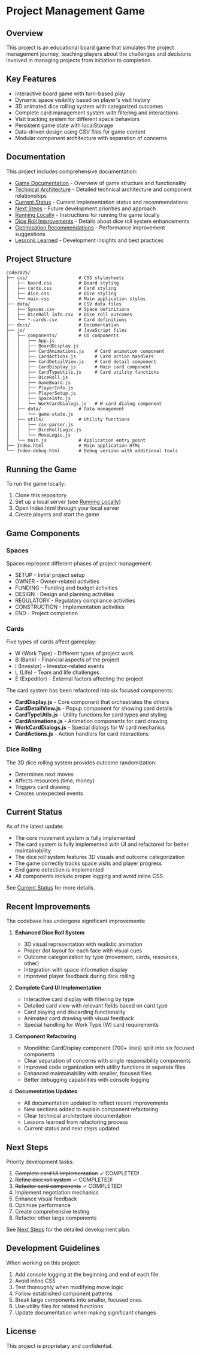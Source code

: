 # Project Management Game

## Overview

This project is an educational board game that simulates the project management journey, teaching players about the challenges and decisions involved in managing projects from initiation to completion.

## Key Features

- Interactive board game with turn-based play
- Dynamic space visibility based on player's visit history
- 3D animated dice rolling system with categorized outcomes
- Complete card management system with filtering and interactions
- Visit tracking system for different space behaviors
- Persistent game state with localStorage
- Data-driven design using CSV files for game content
- Modular component architecture with separation of concerns

## Documentation

This project includes comprehensive documentation:

- [Game Documentation](./game_documentation.md) - Overview of game structure and functionality
- [Technical Architecture](./tech-architecture.md) - Detailed technical architecture and component relationships
- [Current Status](./current-status.md) - Current implementation status and recommendations
- [Next Steps](./next-steps-handoff.md) - Future development priorities and approach
- [Running Locally](./RUNNING_LOCALLY.md) - Instructions for running the game locally
- [Dice Roll Improvements](./dice-roll-improvements.md) - Details about dice roll system enhancements
- [Optimization Recommendations](./optimization-recommendations.md) - Performance improvement suggestions
- [Lessons Learned](./LESSONS_LEARNED.md) - Development insights and best practices

## Project Structure

```
code2025/
├── css/                   # CSS stylesheets
│   ├── board.css          # Board styling
│   ├── cards.css          # Card styling
│   ├── dice.css           # Dice styling
│   └── main.css           # Main application styles
├── data/                  # CSV data files
│   ├── Spaces.csv         # Space definitions
│   ├── DiceRoll Info.csv  # Dice roll outcomes
│   └── *-cards.csv        # Card definitions
├── docs/                  # Documentation
├── js/                    # JavaScript files
│   ├── components/        # UI components
│   │   ├── App.js
│   │   ├── BoardDisplay.js
│   │   ├── CardAnimations.js    # Card animation component
│   │   ├── CardActions.js       # Card action handlers
│   │   ├── CardDetailView.js    # Card detail component
│   │   ├── CardDisplay.js       # Main card component
│   │   ├── CardTypeUtils.js     # Card utility functions
│   │   ├── DiceRoll.js
│   │   ├── GameBoard.js
│   │   ├── PlayerInfo.js
│   │   ├── PlayerSetup.js
│   │   ├── SpaceInfo.js
│   │   └── WorkCardDialogs.js   # W card dialog component
│   ├── data/              # Data management
│   │   └── game-state.js
│   ├── utils/             # Utility functions
│   │   ├── csv-parser.js
│   │   ├── DiceRollLogic.js
│   │   └── MoveLogic.js
│   └── main.js            # Application entry point
├── Index.html             # Main application HTML
└── Index-debug.html       # Debug version with additional tools
```

## Running the Game

To run the game locally:

1. Clone this repository
2. Set up a local server (see [Running Locally](./RUNNING_LOCALLY.md))
3. Open Index.html through your local server
4. Create players and start the game

## Game Components

### Spaces

Spaces represent different phases of project management:
- SETUP - Initial project setup
- OWNER - Owner-related activities
- FUNDING - Funding and budget activities
- DESIGN - Design and planning activities
- REGULATORY - Regulatory compliance activities
- CONSTRUCTION - Implementation activities
- END - Project completion

### Cards

Five types of cards affect gameplay:
- W (Work Type) - Different types of project work
- B (Bank) - Financial aspects of the project
- I (Investor) - Investor-related events
- L (Life) - Team and life challenges
- E (Expeditor) - External factors affecting the project

The card system has been refactored into six focused components:
- **CardDisplay.js** - Core component that orchestrates the others
- **CardDetailView.js** - Popup component for showing card details
- **CardTypeUtils.js** - Utility functions for card types and styling
- **CardAnimations.js** - Animation components for card drawing
- **WorkCardDialogs.js** - Special dialogs for W card mechanics
- **CardActions.js** - Action handlers for card interactions

### Dice Rolling

The 3D dice rolling system provides outcome randomization:
- Determines next moves
- Affects resources (time, money)
- Triggers card drawing
- Creates unexpected events

## Current Status

As of the latest update:
- The core movement system is fully implemented
- The card system is fully implemented with UI and refactored for better maintainability
- The dice roll system features 3D visuals and outcome categorization
- The game correctly tracks space visits and player progress
- End game detection is implemented
- All components include proper logging and avoid inline CSS

See [Current Status](./current-status.md) for more details.

## Recent Improvements

The codebase has undergone significant improvements:

1. **Enhanced Dice Roll System**
   - 3D visual representation with realistic animation
   - Proper dot layout for each face with visual cues
   - Outcome categorization by type (movement, cards, resources, other)
   - Integration with space information display
   - Improved player feedback during dice rolling

2. **Complete Card UI Implementation**
   - Interactive card display with filtering by type
   - Detailed card view with relevant fields based on card type
   - Card playing and discarding functionality
   - Animated card drawing with visual feedback
   - Special handling for Work Type (W) card requirements

3. **Component Refactoring**
   - Monolithic CardDisplay component (700+ lines) split into six focused components
   - Clear separation of concerns with single responsibility components
   - Improved code organization with utility functions in separate files
   - Enhanced maintainability with smaller, focused files
   - Better debugging capabilities with console logging

4. **Documentation Updates**
   - All documentation updated to reflect recent improvements
   - New sections added to explain component refactoring
   - Clear technical architecture documentation
   - Lessons learned from refactoring process
   - Current status and next steps updated

## Next Steps

Priority development tasks:
1. ~~Complete card UI implementation~~ ✓ COMPLETED!
2. ~~Refine dice roll system~~ ✓ COMPLETED!
3. ~~Refactor card components~~ ✓ COMPLETED!
4. Implement negotiation mechanics
5. Enhance visual feedback
6. Optimize performance
7. Create comprehensive testing
8. Refactor other large components

See [Next Steps](./next-steps-handoff.md) for the detailed development plan.

## Development Guidelines

When working on this project:
1. Add console logging at the beginning and end of each file
2. Avoid inline CSS
3. Test thoroughly when modifying move logic
4. Follow established component patterns
5. Break large components into smaller, focused ones
6. Use utility files for related functions
7. Update documentation when making significant changes

## License

This project is proprietary and confidential.
